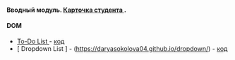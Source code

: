 
#### Вводный модуль. [ Карточка студента ](https://daryasokolova04.github.io/FrontendProjects/).

#### DOM 
- [ To-Do List ](https://daryasokolova04.github.io/DOM/) - [код](https://github.com/daryasokolova04/DOM)
- [ Dropdown List ] - (https://daryasokolova04.github.io/dropdown/) - [код](https://github.com/daryasokolova04/dropdown)
